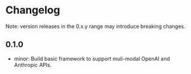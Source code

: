 # Changelog
Note: version releases in the 0.x.y range may introduce breaking changes.

## 0.1.0

- minor: Build basic framework to support muli-modal OpenAI and Anthropic APIs.

